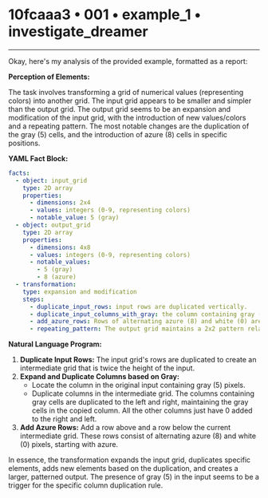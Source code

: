 # 10fcaaa3 • 001 • example_1 • investigate_dreamer

---
Okay, here's my analysis of the provided example, formatted as a report:

**Perception of Elements:**

The task involves transforming a grid of numerical values (representing colors) into another grid. The input grid appears to be smaller and simpler than the output grid. The output grid seems to be an expansion and modification of the input grid, with the introduction of new values/colors and a repeating pattern. The most notable changes are the duplication of the gray (5) cells, and the introduction of azure (8) cells in specific positions.

**YAML Fact Block:**



```yaml
facts:
  - object: input_grid
    type: 2D array
    properties:
      - dimensions: 2x4
      - values: integers (0-9, representing colors)
      - notable_value: 5 (gray)
  - object: output_grid
    type: 2D array
    properties:
      - dimensions: 4x8
      - values: integers (0-9, representing colors)
      - notable_values:
        - 5 (gray)
        - 8 (azure)
  - transformation:
    type: expansion and modification
    steps:
      - duplicate_input_rows: input rows are duplicated vertically.
      - duplicate_input_columns_with_gray: the column containing gray (5) in the original input is duplicated, while other columns are only expanded by adding 0 on either side.
      - add_azure_rows: Rows of alternating azure (8) and white (0) are added above and below the duplicated input.
      - repeating_pattern: The output grid maintains a 2x2 pattern relative to the original input pixels

```



**Natural Language Program:**

1.  **Duplicate Input Rows:** The input grid's rows are duplicated to create an intermediate grid that is twice the height of the input.
2.  **Expand and Duplicate Columns based on Gray:**
    *   Locate the column in the original input containing gray (5) pixels.
    *   Duplicate columns in the intermediate grid. The columns containing gray cells are duplicated to the left and right, maintaining the gray cells in the copied column. All the other columns just have 0 added to the right and left.
3.  **Add Azure Rows:** Add a row above and a row below the current intermediate grid. These rows consist of alternating azure (8) and white (0) pixels, starting with azure.

In essence, the transformation expands the input grid, duplicates specific elements, adds new elements based on the duplication, and creates a larger, patterned output. The presence of gray (5) in the input seems to be a trigger for the specific column duplication rule.


